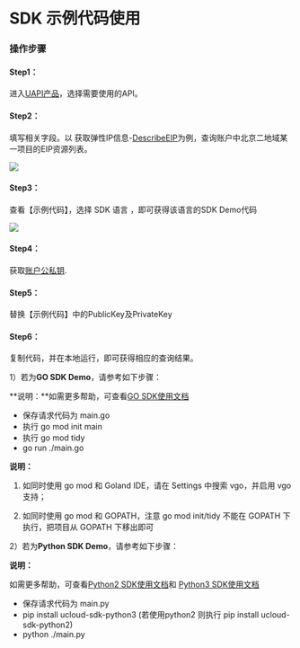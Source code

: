 # SDK 示例代码使用



### 操作步骤

#### Step1：
进入[UAPI产品](<https://console.ucloud.cn/uapi/ucloudapi>)，选择需要使用的API。

#### Step2：
填写相关字段。以 获取弹性IP信息-[DescribeEIP](<https://console.ucloud.cn/uapi/detail?id=DescribeEIP>)为例，查询账户中北京二地域某一项目的EIP资源列表。

  ![](https://static.ucloud.cn/fbb00d85944945a0b247cdb647bcd2ca.png)

#### Step3： 
查看【示例代码】，选择 SDK 语言 ，即可获得该语言的SDK Demo代码

  ![](https://static.ucloud.cn/f5a033ee1a1a4be693b7c37d5c4cff6b.png)

#### Step4： 
获取[账户公私钥](https://console.ucloud.cn/uapi/apikey).

#### Step5： 
替换【示例代码】中的PublicKey及PrivateKey

#### Step6：
复制代码，并在本地运行，即可获得相应的查询结果。

1）若为**GO SDK Demo**，请参考如下步骤：

**说明：**如需更多帮助，可查看[GO SDK使用文档](<https://github.com/ucloud/ucloud-sdk-go>)

* 保存请求代码为 main.go
* 执行 go mod init main
* 执行 go mod tidy
* go run ./main.go


**说明：**

1. 如同时使用 go mod 和 Goland IDE，请在 Settings 中搜索 vgo，并启用 vgo 支持；



2. 如同时使用 go mod 和 GOPATH，注意 go mod init/tidy 不能在 GOPATH 下执行，把项目从 GOPATH 下移出即可





2）若为**Python SDK Demo**，请参考如下步骤：  




**说明：**

如需更多帮助，可查看[Python2 SDK使用文档](<https://ucloud.github.io/ucloud-sdk-python2/>)和 [Python3 SDK使用文档](<https://ucloud.github.io/ucloud-sdk-python3/>)



* 保存请求代码为 main.py
* pip install ucloud-sdk-python3 (若使用python2 则执行 pip install ucloud-sdk-python2)
* python ./main.py

